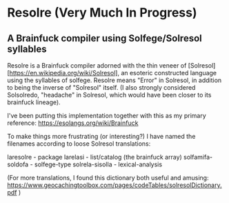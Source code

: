 # Resolre (Very Much In Progress)
## A Brainfuck compiler using Solfege/Solresol syllables

Resolre is a Brainfuck compiler adorned with the thin veneer of [Solresol][https://en.wikipedia.org/wiki/Solresol], an esoteric constructed language using the syllables of solfege. Resolre means "Error" in Solresol, in addition to being the inverse of "Solresol" itself. (I also strongly considered Solsolredo, "headache" in Solresol, which would have been closer to its brainfuck lineage).

I've been putting this implementation together with this as my primary reference: https://esolangs.org/wiki/Brainfuck

To make things more frustrating (or interesting?) I have named the filenames according to loose Solresol translations:

laresolre - package
larelasi - list/catalog (the brainfuck array)
solfamifa-soldofa - solfege-type
solrela-sisolla - lexical-analysis

(For more translations, I found this dictionary both useful and amusing:
https://www.geocachingtoolbox.com/pages/codeTables/solresolDictionary.pdf )


